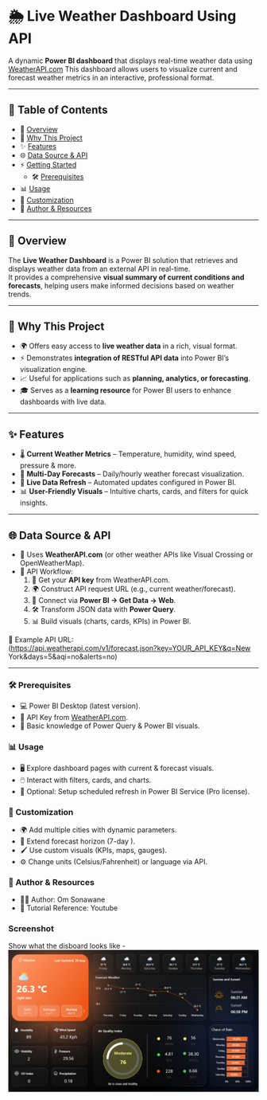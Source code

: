 # 🌦️ Live Weather Dashboard Using API  

A dynamic **Power BI dashboard** that displays real-time weather data using [WeatherAPI.com](https://www.weatherapi.com) This dashboard allows users to visualize current and forecast weather metrics in an interactive, professional format.  

---

## 📑 Table of Contents
- 🔎 [Overview](#overview)  
- 🎯 [Why This Project](#why-this-project)  
- ✨ [Features](#features)  
- 🌐 [Data Source & API](#data-source--api)  
- ⚡ [Getting Started](#getting-started)  
  - 🛠️ [Prerequisites](#prerequisites)  
- 📊 [Usage](#usage)  
- 🎨 [Customization](#customization)
- 👤 [Author & Resources](#author--resources) 



---

## 🔎 Overview  

The **Live Weather Dashboard** is a Power BI solution that retrieves and displays weather data from an external API in real-time.  
It provides a comprehensive **visual summary of current conditions and forecasts**, helping users make informed decisions based on weather trends.  

---

## 🎯 Why This Project  

- 🌍 Offers easy access to **live weather data** in a rich, visual format.  
- ⚡ Demonstrates **integration of RESTful API data** into Power BI’s visualization engine.  
- 📈 Useful for applications such as **planning, analytics, or forecasting**.  
- 🎓 Serves as a **learning resource** for Power BI users to enhance dashboards with live data.  

---

## ✨ Features  

- 🌡️ **Current Weather Metrics** – Temperature, humidity, wind speed, pressure & more.  
- 📅 **Multi-Day Forecasts** – Daily/hourly weather forecast visualization.  
- 🔄 **Live Data Refresh** – Automated updates configured in Power BI.  
- 📊 **User-Friendly Visuals** – Intuitive charts, cards, and filters for quick insights.  

---

## 🌐 Data Source & API  

- 🔑 Uses **WeatherAPI.com** (or other weather APIs like Visual Crossing or OpenWeatherMap).  
- 📡 API Workflow:  
  1. 🔑 Get your **API key** from WeatherAPI.com.  
  2. 🌍 Construct API request URL (e.g., current weather/forecast).  
  3. 🔗 Connect via **Power BI → Get Data → Web**.  
  4. 🛠️ Transform JSON data with **Power Query**.  
  5. 📊 Build visuals (charts, cards, KPIs) in Power BI.  

📌 Example API URL:  
(https://api.weatherapi.com/v1/forecast.json?key=YOUR_API_KEY&q=New York&days=5&aqi=no&alerts=no)

---

### 🛠️ Prerequisites  
- 💻 Power BI Desktop (latest version).  
- 🔑 API Key from [WeatherAPI.com](https://www.weatherapi.com).  
- 📘 Basic knowledge of Power Query & Power BI visuals.

### 📊 Usage
- 🖥️ Explore dashboard pages with current & forecast visuals.
- 🖱️ Interact with filters, cards, and charts.
- 📅 Optional: Setup scheduled refresh in Power BI Service (Pro license). 

### 🎨 Customization
- 🌍 Add multiple cities with dynamic parameters.
- 📅 Extend forecast horizon (7-day ).
- 🖌️ Use custom visuals (KPIs, maps, gauges).
- ⚙️ Change units (Celsius/Fahrenheit) or language via API.

### 👤 Author & Resources
- 👨‍💻 Author: Om Sonawane
- 📖 Tutorial Reference: Youtube

### Screenshot
  Show what the disboard looks like - ![Alt text](https://github.com/OmSonawane-360/PowerBi-Dashboard-With-Weather-API/blob/main/WeatherAPI_Dashboard.png)
